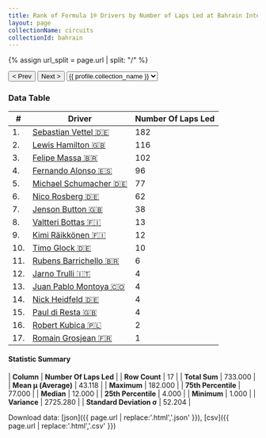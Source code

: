 ```yaml
---
title: Rank of Formula 1® Drivers by Number of Laps Led at Bahrain International Circuit
layout: page
collectionName: circuits
collectionId: bahrain
---
```


{% assign url_split = page.url | split: "/" %}
<div id="collection-navigation">
<button onclick="selector.options[selector.selectedIndex-1].value && (window.location = selector.options[selector.selectedIndex-1].value);">&lt; Prev</button>
<button onclick="selector.options[selector.selectedIndex+1].value && (window.location = selector.options[selector.selectedIndex+1].value);">Next &gt;</button>
<select id="selector" onchange="this.options[this.selectedIndex].value && (window.location = this.options[this.selectedIndex].value);">
  {% for collectionId in site.data[page.collectionName].refs %}
    {% if collectionId == page.collectionId %}
      {% assign selected = "selected" %}
    {% else %}
      {% assign selected = "" %}
    {% endif %}
    {% assign profile = site.data[page.collectionName][collectionId].profile %}
    <option value="/f1/{{ page.collectionName }}/{{ collectionId }}/{{ url_split[4] }}" {{ selected }}>{{ profile.collection_name }}</option>
  {% endfor %}
</select>
</div>

<canvas id="chart" width="400" height="180"></canvas>
<script>
var data = {
    "datasets": [
        {
            "backgroundColor": [
                "#9C8E8D",
                "#9C8E8D",
                "#9C8E8D",
                "#9C8E8D",
                "#9C8E8D",
                "#9C8E8D",
                "#9C8E8D",
                "#9C8E8D",
                "#9C8E8D",
                "#9C8E8D",
                "#9C8E8D",
                "#9C8E8D",
                "#9C8E8D",
                "#9C8E8D",
                "#9C8E8D",
                "#9C8E8D",
                "#9C8E8D"
            ],
            "borderColor": [
                "#1D181E",
                "#1D181E",
                "#1D181E",
                "#1D181E",
                "#1D181E",
                "#1D181E",
                "#1D181E",
                "#1D181E",
                "#1D181E",
                "#1D181E",
                "#1D181E",
                "#1D181E",
                "#1D181E",
                "#1D181E",
                "#1D181E",
                "#1D181E",
                "#1D181E"
            ],
            "borderWidth": 1,
            "data": [
                182.0,
                116.0,
                102.0,
                96.0,
                77.0,
                62.0,
                38.0,
                13.0,
                12.0,
                10.0,
                6.0,
                4.0,
                4.0,
                4.0,
                4.0,
                2.0,
                1.0
            ],
            "label": "Number Of Laps Led"
        }
    ],
    "labels": [
        "Sebastian Vettel",
        "Lewis Hamilton",
        "Felipe Massa",
        "Fernando Alonso",
        "Michael Schumacher",
        "Nico Rosberg",
        "Jenson Button",
        "Valtteri Bottas",
        "Kimi Räikkönen",
        "Timo Glock",
        "Rubens Barrichello",
        "Jarno Trulli",
        "Juan Pablo Montoya",
        "Nick Heidfeld",
        "Paul di Resta",
        "Robert Kubica",
        "Romain Grosjean"
    ]
};
var options = {
  legend: {
    display: false
  },
  scales: {
    xAxes: [{
      ticks: {
        beginAtZero: true,
        maxRotation: 180,
        display: window.innerWidth > 800
      }
    }],
    yAxes: [{
      ticks: {
        beginAtZero: true
      }
    }]
  },
  onResize: function(chart, size) {
    chart.options.scales.xAxes[0].ticks.display = size.width > 800;
  }
};
var chart = new Chart("chart", {
    data: data,
    type: 'bar',
    options: options
});
</script>



### Data Table

| # | Driver | Number Of Laps Led |
|--|--|--|
| 1. | [Sebastian Vettel 🇩🇪](/f1/drivers/vettel) | 182 |
| 2. | [Lewis Hamilton 🇬🇧](/f1/drivers/hamilton) | 116 |
| 3. | [Felipe Massa 🇧🇷](/f1/drivers/massa) | 102 |
| 4. | [Fernando Alonso 🇪🇸](/f1/drivers/alonso) | 96 |
| 5. | [Michael Schumacher 🇩🇪](/f1/drivers/michael_schumacher) | 77 |
| 6. | [Nico Rosberg 🇩🇪](/f1/drivers/rosberg) | 62 |
| 7. | [Jenson Button 🇬🇧](/f1/drivers/button) | 38 |
| 8. | [Valtteri Bottas 🇫🇮](/f1/drivers/bottas) | 13 |
| 9. | [Kimi Räikkönen 🇫🇮](/f1/drivers/raikkonen) | 12 |
| 10. | [Timo Glock 🇩🇪](/f1/drivers/glock) | 10 |
| 11. | [Rubens Barrichello 🇧🇷](/f1/drivers/barrichello) | 6 |
| 12. | [Jarno Trulli 🇮🇹](/f1/drivers/trulli) | 4 |
| 13. | [Juan Pablo Montoya 🇨🇴](/f1/drivers/montoya) | 4 |
| 14. | [Nick Heidfeld 🇩🇪](/f1/drivers/heidfeld) | 4 |
| 15. | [Paul di Resta 🇬🇧](/f1/drivers/resta) | 4 |
| 16. | [Robert Kubica 🇵🇱](/f1/drivers/kubica) | 2 |
| 17. | [Romain Grosjean 🇫🇷](/f1/drivers/grosjean) | 1 |

#### Statistic Summary

| **Column** | **Number Of Laps Led** |
| **Row Count** | 17 |
| **Total Sum** | 733.000 |
| **Mean μ (Average)** | 43.118 |
| **Maximum** | 182.000 |
| **75th Percentile** | 77.000 |
| **Median** | 12.000 |
| **25th Percentile** | 4.000 |
| **Minimum** | 1.000 |
| **Variance** | 2725.280 |
| **Standard Deviation σ** | 52.204 |

Download data: [json]({{ page.url | replace:'.html','.json' }}), [csv]({{ page.url | replace:'.html','.csv' }})
